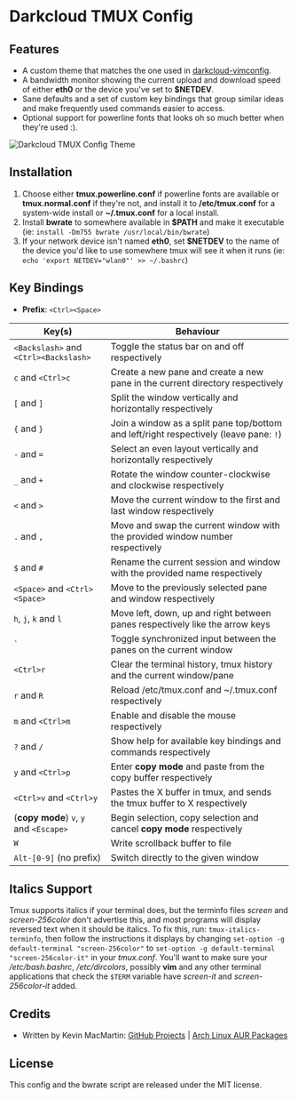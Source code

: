 # Darkcloud TMUX Config

## Features

* A custom theme that matches the one used in [darkcloud-vimconfig](https://github.com/prurigro/darkcloud-vimconfig).
* A bandwidth monitor showing the current upload and download speed of either **eth0** or the device you've set to **$NETDEV**.
* Sane defaults and a set of custom key bindings that group similar ideas and make frequently used commands easier to access.
* Optional support for powerline fonts that looks oh so much better when they're used :).

![Darkcloud TMUX Config Theme](http://i.imgur.com/Ps3XmMc.png)

## Installation

1. Choose either **tmux.powerline.conf** if powerline fonts are available or **tmux.normal.conf** if they're not, and install it to __/etc/tmux.conf__ for a system-wide install or __~/.tmux.conf__ for a local install.
1. Install **bwrate** to somewhere available in **$PATH** and make it executable (ie: `install -Dm755 bwrate /usr/local/bin/bwrate`)
1. If your network device isn't named **eth0**, set **$NETDEV** to the name of the device you'd like to use somewhere tmux will see it when it runs (ie: `echo 'export NETDEV="wlan0"' >> ~/.bashrc`)

## Key Bindings

* **Prefix**: `<Ctrl><Space>`

| Key(s)                                  | Behaviour                                                                              |
|-----------------------------------------|----------------------------------------------------------------------------------------|
| `<Backslash>` and `<Ctrl><Backslash>`   | Toggle the status bar on and off respectively                                          |
| `c` and `<Ctrl>c`                       | Create a new pane and create a new pane in the current directory respectively          |
| `[` and `]`                             | Split the window vertically and horizontally respectively                              |
| `{` and `}`                             | Join a window as a split pane top/bottom and left/right respectively (leave pane: `!`) |
| `-` and `=`                             | Select an even layout vertically and horizontally respectively                         |
| `_` and `+`                             | Rotate the window counter-clockwise and clockwise respectively                         |
| `<` and `>`                             | Move the current window to the first and last window respectively                      |
| `.` and `,`                             | Move and swap the current window with the provided window number respectively          |
| `$` and `#`                             | Rename the current session and window with the provided name respectively              |
| `<Space>` and `<Ctrl><Space>`           | Move to the previously selected pane and window respectively                           |
| `h`, `j`, `k` and `l`                   | Move left, down, up and right between panes respectively like the arrow keys           |
| `` ` ``                                 | Toggle synchronized input between the panes on the current window                      |
| `<Ctrl>r`                               | Clear the terminal history, tmux history and the current window/pane                   |
| `r` and `R`                             | Reload /etc/tmux.conf and ~/.tmux.conf respectively                                    |
| `m` and `<Ctrl>m`                       | Enable and disable the mouse respectively                                              |
| `?` and `/`                             | Show help for available key bindings and commands respectively                         |
| `y` and `<Ctrl>p`                       | Enter __copy mode__ and paste from the copy buffer respectively                        |
| `<Ctrl>v` and `<Ctrl>y`                 | Pastes the X buffer in tmux, and sends the tmux buffer to X respectively               |
| (**copy mode**) `v`, `y` and `<Escape>` | Begin selection, copy selection and cancel **copy mode** respectively                  |
| `W`                                     | Write scrollback buffer to file                                                        |
| `Alt-[0-9]` (no prefix)                 | Switch directly to the given window                                                    |

## Italics Support

Tmux supports italics if your terminal does, but the terminfo files _screen_ and _screen-256color_ don't advertise this, and most programs will display reversed text when it should be italics. To fix this, run: `tmux-italics-terminfo`, then follow the instructions it displays by changing `set-option -g default-terminal "screen-256color"` to `set-option -g default-terminal "screen-256color-it"` in your _tmux.conf_. You'll want to make sure your _/etc/bash.bashrc_, _/etc/dircolors_, possibly **vim** and any other terminal applications that check the `$TERM` variable have _screen-it_ and _screen-256color-it_ added.

## Credits

* Written by Kevin MacMartin: [GitHub Projects](https://github.com/prurigro) | [Arch Linux AUR Packages](https://aur.archlinux.org/packages/?SeB=m&K=prurigro)

## License

This config and the bwrate script are released under the MIT license.
